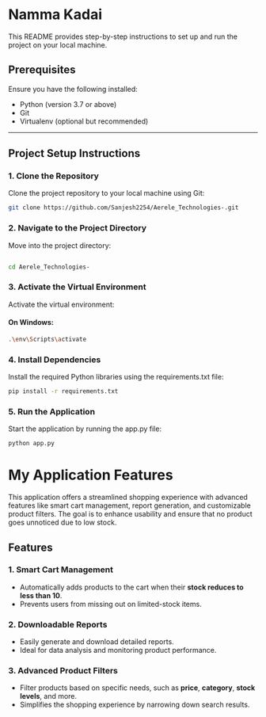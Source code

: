 # Namma Kadai

This README provides step-by-step instructions to set up and run the project on your local machine.

## Prerequisites

Ensure you have the following installed:
- Python (version 3.7 or above)
- Git
- Virtualenv (optional but recommended)

---

## Project Setup Instructions

### 1. Clone the Repository

Clone the project repository to your local machine using Git:

```bash
git clone https://github.com/Sanjesh2254/Aerele_Technologies-.git
```

### 2. Navigate to the Project Directory
Move into the project directory:

```bash

cd Aerele_Technologies-
```
### 3. Activate the Virtual Environment
Activate the virtual environment:

#### On Windows:

```bash
.\env\Scripts\activate
```
### 4. Install Dependencies
Install the required Python libraries using the requirements.txt file:

```bash
pip install -r requirements.txt
```
### 5. Run the Application
Start the application by running the app.py file:

```bash
python app.py
```

# My Application Features

This application offers a streamlined shopping experience with advanced features like smart cart management, report generation, and customizable product filters. The goal is to enhance usability and ensure that no product goes unnoticed due to low stock.

## Features

### 1. **Smart Cart Management**
- Automatically adds products to the cart when their **stock reduces to less than 10**.
- Prevents users from missing out on limited-stock items.

### 2. **Downloadable Reports**
- Easily generate and download detailed reports.
- Ideal for data analysis and monitoring product performance.

### 3. **Advanced Product Filters**
- Filter products based on specific needs, such as **price**, **category**, **stock levels**, and more.
- Simplifies the shopping experience by narrowing down search results.

